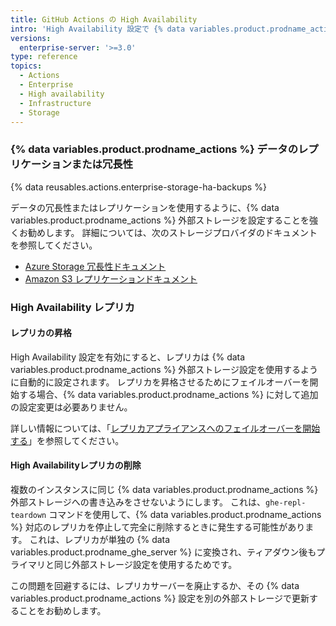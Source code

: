 ```yaml
---
title: GitHub Actions の High Availability
intro: 'High Availability 設定で {% data variables.product.prodname_actions %} を管理するための特別な留意点がいくつかあります。'
versions:
  enterprise-server: '>=3.0'
type: reference
topics:
  - Actions
  - Enterprise
  - High availability
  - Infrastructure
  - Storage
---
```


### {% data variables.product.prodname_actions %} データのレプリケーションまたは冗長性

{% data reusables.actions.enterprise-storage-ha-backups %}

データの冗長性またはレプリケーションを使用するように、{% data variables.product.prodname_actions %} 外部ストレージを設定することを強くお勧めします。 詳細については、次のストレージプロバイダのドキュメントを参照してください。

* [Azure Storage 冗長性ドキュメント](https://docs.microsoft.com/en-us/azure/storage/common/storage-redundancy)
* [Amazon S3 レプリケーションドキュメント](https://docs.aws.amazon.com/AmazonS3/latest/dev/replication.html)

### High Availability レプリカ

#### レプリカの昇格

High Availability 設定を有効にすると、レプリカは {% data variables.product.prodname_actions %} 外部ストレージ設定を使用するように自動的に設定されます。 レプリカを昇格させるためにフェイルオーバーを開始する場合、{% data variables.product.prodname_actions %} に対して追加の設定変更は必要ありません。

詳しい情報については、「[レプリカアプライアンスへのフェイルオーバーを開始する](/admin/enterprise-management/initiating-a-failover-to-your-replica-appliance)」を参照してください。

#### High Availabilityレプリカの削除

複数のインスタンスに同じ {% data variables.product.prodname_actions %} 外部ストレージへの書き込みをさせないようにします。 これは、`ghe-repl-teardown` コマンドを使用して、{% data variables.product.prodname_actions %} 対応のレプリカを停止して完全に削除するときに発生する可能性があります。 これは、レプリカが単独の {% data variables.product.prodname_ghe_server %} に変換され、ティアダウン後もプライマリと同じ外部ストレージ設定を使用するためです。

この問題を回避するには、レプリカサーバーを廃止するか、その {% data variables.product.prodname_actions %} 設定を別の外部ストレージで更新することをお勧めします。
